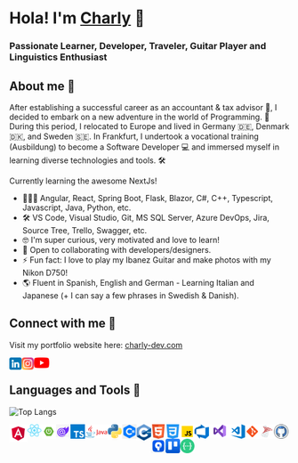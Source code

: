 # Hola! I'm [Charly](https://www.charly-dev.com) 👋

<!--[![Website](https://img.shields.io/website?label=codeSTACKr.com&style=for-the-badge&url=https%3A%2F%2Fcodestackr.com)](https://codestackr.com)
[![Twitter Follow](https://img.shields.io/twitter/follow/codeSTACKr?color=1DA1F2&logo=twitter&style=for-the-badge)](https://twitter.com/intent/follow?original_referer=https%3A%2F%2Fgithub.com%2FcodeSTACKr&screen_name=codeSTACKr)-->

### Passionate Learner, Developer, Traveler, Guitar Player and Linguistics Enthusiast

<!--![Carlos' GitHub stats](https://github-readme-stats.vercel.app/api?username=CarlosParedes90&show_icons=true&theme=tokyonight)-->

## About me 🙌

After establishing a successful career as an accountant & tax advisor 💼, I decided to embark on a new adventure in the world of Programming. 🌟 During this period, I relocated to Europe and lived in Germany 🇩🇪, Denmark 🇩🇰, and Sweden 🇸🇪. In Frankfurt, I undertook a vocational training (Ausbildung) to become a Software Developer 💻 and immersed myself in learning diverse technologies and tools. 🛠️

Currently learning the awesome NextJs!

- 🧑🏻‍💻 Angular, React, Spring Boot, Flask, Blazor, C#, C++, Typescript, Javascript, Java, Python, etc.
- 🛠️ VS Code, Visual Studio, Git, MS SQL Server, Azure DevOps, Jira, Source Tree, Trello, Swagger, etc.
- 🤓 I'm super curious, very motivated and love to learn!
- 👯 Open to collaborating with developers/designers.
- ⚡ Fun fact: I love to play my Ibanez Guitar and make photos with my Nikon D750!
- 🌎 Fluent in Spanish, English and German -  Learning Italian and Japanese (+ I can say a few phrases in Swedish & Danish).

## Connect with me 📧

<!--[<img align="left" alt="codeSTACKr.com" width="22px" src="https://raw.githubusercontent.com/iconic/open-iconic/master/svg/globe.svg" />][website]
[<img align="left" alt="codeSTACKr | YouTube" width="22px" src="https://cdn.jsdelivr.net/npm/simple-icons@v3/icons/youtube.svg" />][youtube]
[<img align="left" alt="codeSTACKr | Twitter" width="22px" src="https://cdn.jsdelivr.net/npm/simple-icons@v3/icons/twitter.svg" />][twitter]-->

Visit my portfolio website here: [charly-dev.com](https://www.charly-dev.com)

[<img align="left" alt="codeSTACKr | LinkedIn" width="22px" src="./icons/linkedin.png" />][linkedin]
[<img align="left" alt="codeSTACKr | Instagram" width="22px" src="./icons/instagram.png" />][instagram]
[<img align="left" alt="codeSTACKr | Youtube" width="28px" src="./icons/Youtube_logo.png" />][youtube]

<br />

## Languages and Tools 🚀

![Top Langs](https://github-readme-stats.vercel.app/api/top-langs/?username=charly-wolf&layout=compact)

<img align="left" alt="Angular" width="32px" src="./icons/angular_icon.png" />
<img align="left" alt="React" width="26px" src="./icons/React-icon.svg.png" />
<img align="left" alt="SpringBoot" width="26px" src="./icons/spring_boot_icon.png" />
<img align="left" alt="Blazor" width="26px" src="./icons/blazor.png" />
<img align="left" alt="Typescript" width="26px" src="./icons/typescript_icon.png" />
<img align="left" alt="Java" width="41px" src="./icons/java_icon.png" />
<img align="left" alt="Python" width="26px" src="./icons/Python.svg.png" />
<img align="left" alt="CSharp" width="26px" src="./icons/csharp.png " />
<img align="left" alt="CPlusPlus" width="26px" src="./icons/cplusplus.png" />
<img align="left" alt="HTML5" width="26px" src="./icons/html.png" />
<img align="left" alt="CSS" width="26px" src="./icons/css.png" />
<img align="left" alt="JavaScript" width="26px" src="./icons/javascript.png" />
<img align="left" alt="Azure DevOps" width="26px" src="./icons/azure-devops.png" />
<img align="left" alt="Visual Studio" width="39px" src="./icons/visual-studio.png" />
<img align="left" alt="Visual Studio Code" width="26px" src="./icons/vscode.png" />
<img align="left" alt="Git" width="26px" src="./icons/git.png" />
<img align="left" alt="MS Sql Server" width="26px" src="./icons/ms-sql-server.png" />
<img align="left" alt="GitHub" width="26px" src="./icons/github.png" />
<img align="left" alt="Source Tree" width="26px" src="./icons/source-tree.png" />
<img align="left" alt="Trello" width="26px" src="./icons/trello.png" />
<img align="left" alt="Swagger" width="26px" src="./icons/swagger.png" />

<br />

[instagram]: https://instagram.com/quit_and_travel
[linkedin]: https://linkedin.com/in/carlosparedes90
[youtube]: https://youtube.com/@charlyalemania
